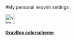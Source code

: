 #My personal neovim settings 

[<img
    alt="vim icon"
    width="30px"
    align="center"
    src="https://www.svgrepo.com/show/354516/vim.svg"
/>](neovim)

[neovim]: "https://neovim.io"

[<h4>GruvBox colorscheme</h4>](https://github.com/morhetz/gruvbox)

